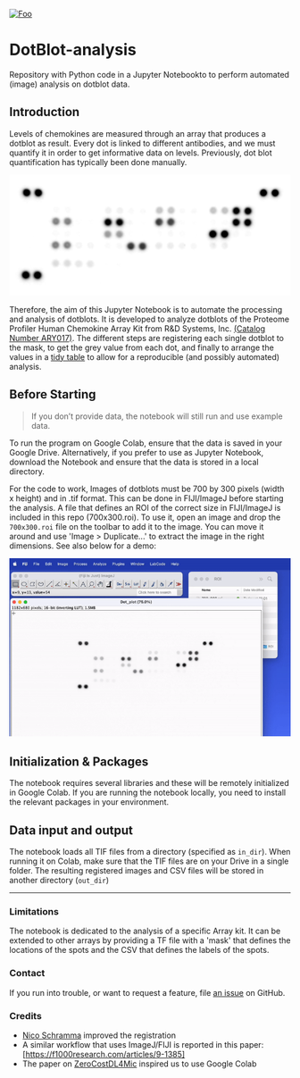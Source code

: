 


[![Foo](https://colab.research.google.com/assets/colab-badge.svg)](https://colab.research.google.com/github/JoachimGoedhart/DotBlot-analysis/blob/main/DotBlot_analysis.ipynb)


# DotBlot-analysis

Repository with Python code in a Jupyter Notebookto to perform automated (image) analysis on dotblot data.

## Introduction 
Levels of chemokines are measured through an array that produces a dotblot as result. Every dot is linked to different antibodies, and we must quantify it in order to get informative data on levels. Previously, dot blot quantification has typically been done manually.

![](https://raw.githubusercontent.com/JoachimGoedhart/DotBlot-analysis/main/Dotblot_Example-data.png)

Therefore, the aim of this Jupyter Notebook is to automate the processing and analysis of dotblots. It is developed to analyze dotblots of the Proteome Profiler Human Chemokine Array Kit from R&D Systems, Inc. [(Catalog Number ARY017)](https://www.rndsystems.com/products/proteome-profiler-human-chemokine-array-kit_ary017). The different steps are registering each single dotblot to the mask, to get the grey value from each dot, and finally to arrange the values in a [tidy table](https://thenode.biologists.com/converting-excellent-spreadsheets-tidy-data/education/) to allow for a reproducible (and possibly automated) analysis. 

## Before Starting

> If you don’t provide data, the notebook will still run and use example data.

To run the program on Google Colab, ensure that the data is saved in your Google Drive. Alternatively, if you prefer to use as Jupyter Notebook, download the Notebook and ensure that the data is stored in a local directory.

For the code to work, Images of dotblots must be 700 by 300 pixels (width x height) and in .tif format. This can be done in FIJI/ImageJ before starting the analysis. A file that defines an ROI of the correct size in FIJI/ImageJ is included in this repo (700x300.roi). To use it, open an image and drop the `700x300.roi` file on the toolbar to add it to the image. You can move it around and use 'Image > Duplicate...' to extract the image in the right dimensions. See also below for a demo:

![](https://github.com/JoachimGoedhart/DotBlot-analysis/raw/main/Rescale_700x300.gif)

## Initialization & Packages

The notebook requires several libraries and these will be remotely initialized in Google Colab. If you are running the notebook locally, you need to install the relevant packages in your environment.

## Data input and output 

The notebook loads all TIF files from a directory (specified as `in_dir`). When running it on Colab, make sure that the TIF files are on your Drive in a single folder. The resulting registered images and CSV files will be stored in another directory (`out_dir`)

---------------------

### Limitations

The notebook is dedicated to the analysis of a specific Array kit. It can be extended to other arrays by providing a TF file with a 'mask' that defines the locations of the spots and the CSV that defines the labels of the spots.

### Contact

If you run into trouble, or want to request a feature, file [an issue](https://github.com/JoachimGoedhart/DotBlot-analysis/issues) on GitHub. 


### Credits

- [Nico Schramma](https://twitter.com/nicoschramma) improved the registration
- A similar workflow that uses ImageJ/FIJI is reported in this paper: [https://f1000research.com/articles/9-1385]
- The paper on [ZeroCostDL4Mic](https://www.nature.com/articles/s41467-021-22518-0) inspired us to use Google Colab



